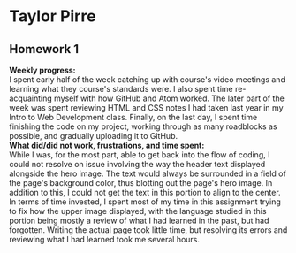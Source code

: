 # Taylor Pirre
## Homework 1

**Weekly progress:**
<br />
I spent early half of the week catching up with course's video meetings and learning what they course's standards were. I also spent time re-acquainting myself with how GitHub and Atom worked.
The later part of the week was spent reviewing HTML and CSS notes I had taken last year in my Intro to Web Development class. Finally, on the last day, I spent time finishing the code on my project, working through as many roadblocks as possible, and gradually uploading it to GitHub.
<br />
**What did/did not work, frustrations, and time spent:**
<br />
While I was, for the most part, able to get back into the flow of coding, I could not resolve on issue involving the way the header text displayed alongside the hero image. The text would always be surrounded in a field of the page's background color, thus blotting out the page's hero image. In addition to this, I could not get the text in this portion to align to the center. In terms of time invested, I spent most of my time in this assignment trying to fix how the upper image displayed, with the language studied in this portion being mostly a review of what I had learned in the past, but had forgotten. Writing the actual page took little time, but resolving its errors and reviewing what I had learned took me several hours. 
